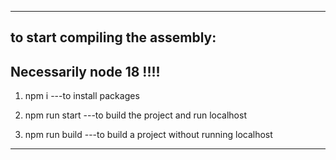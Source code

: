 -----------------------------------------------------------------
## to start compiling the assembly:
 
## Necessarily node 18 !!!!

1. npm i  ---to install packages
2. npm run start ---to build the project and run localhost

3. npm run build ---to build a project without running localhost
-----------------------------------------------------------------